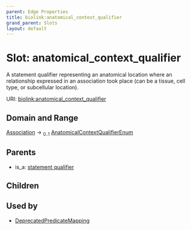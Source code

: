```yaml
---
parent: Edge Properties
title: biolink:anatomical_context_qualifier
grand_parent: Slots
layout: default
---
```


# Slot: anatomical_context_qualifier


A statement qualifier representing an anatomical location where an relationship expressed in an association took place (can be a tissue, cell type, or subcellular location).

URI: [biolink:anatomical_context_qualifier](https://w3id.org/biolink/vocab/anatomical_context_qualifier)

## Domain and Range

[Association](Association.md) ->  <sub>0..1</sub> [AnatomicalContextQualifierEnum](AnatomicalContextQualifierEnum.md)

## Parents

 *  is_a: [statement qualifier](statement_qualifier.md)

## Children


## Used by

 * [DeprecatedPredicateMapping](DeprecatedPredicateMapping.md)
